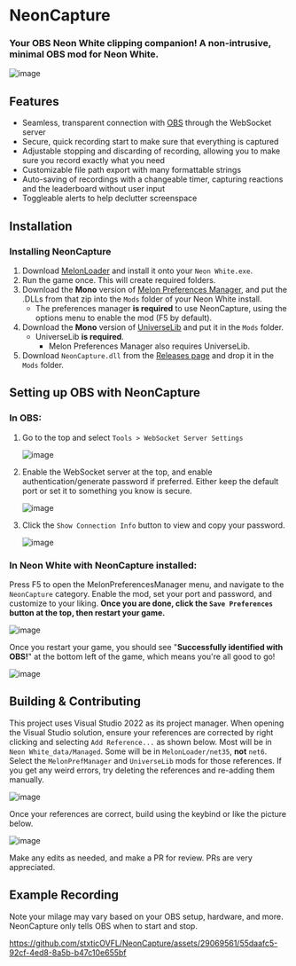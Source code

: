 # NeonCapture
### Your OBS Neon White clipping companion! A non-intrusive, minimal OBS mod for Neon White.

![image](https://github.com/stxticOVFL/NeonCapture/assets/29069561/23c71631-7f6b-4acf-a594-02d8db1df86d)

## Features
- Seamless, transparent connection with [OBS](https://obsproject.com/) through the WebSocket server
- Secure, quick recording start to make sure that everything is captured
- Adjustable stopping and discarding of recording, allowing you to make sure you record exactly what you need
- Customizable file path export with many formattable strings
- Auto-saving of recordings with a changeable timer, capturing reactions and the leaderboard without user input
- Toggleable alerts to help declutter screenspace

  
## Installation
### Installing NeonCapture
1. Download [MelonLoader](https://github.com/LavaGang/MelonLoader/releases/latest) and install it onto your `Neon White.exe`.
2. Run the game once. This will create required folders.
3. Download the **Mono** version of [Melon Preferences Manager](https://github.com/Bluscream/MelonPreferencesManager/releases/latest), and put the .DLLs from that zip into the `Mods` folder of your Neon White install.
    - The preferences manager **is required** to use NeonCapture, using the options menu to enable the mod (F5 by default).
4. Download the **Mono** version of [UniverseLib](https://github.com/sinai-dev/UniverseLib) and put it in the `Mods` folder.
    - UniverseLib **is required**. 
      - Melon Preferences Manager also requires UniverseLib.
5. Download `NeonCapture.dll` from the [Releases page](https://github.com/stxticOVFL/NeonCapture/releases/latest) and drop it in the `Mods` folder.
## Setting up OBS with NeonCapture
### In OBS:
1. Go to the top and select `Tools > WebSocket Server Settings`
    
    ![image](https://github.com/stxticOVFL/NeonCapture/assets/29069561/a36e75b8-c969-4d41-a190-51a868a80787)
2. Enable the WebSocket server at the top, and enable authentication/generate password if preferred. Either keep the default port or set it to something you know is secure.

    ![image](https://github.com/stxticOVFL/NeonCapture/assets/29069561/963ee9f1-9010-4b9a-8406-6b19769905a6)
3. Click the `Show Connection Info` button to view and copy your password.

    ![image](https://github.com/stxticOVFL/NeonCapture/assets/29069561/4ff16df3-376d-4605-854a-c9a66c9e4038)
### In Neon White with NeonCapture installed:
Press F5 to open the MelonPreferencesManager menu, and navigate to the `NeonCapture` category. Enable the mod, set your port and password, and customize to your liking. **Once you are done, click the `Save Preferences` button at the top, then restart your game.**

![image](https://github.com/stxticOVFL/NeonCapture/assets/29069561/3ff7f782-9307-4407-a2e8-7248db235896)

Once you restart your game, you should see "**Successfully identified with OBS!**" at the bottom left of the game, which means you're all good to go!

![image](https://github.com/stxticOVFL/NeonCapture/assets/29069561/a8b25fcb-edc3-46cb-bc4b-5ffb223e7dde)

## Building & Contributing
This project uses Visual Studio 2022 as its project manager. When opening the Visual Studio solution, ensure your references are corrected by right clicking and selecting `Add Reference...` as shown below. 
Most will be in `Neon White_data/Managed`. Some will be in `MelonLoader/net35`, **not** `net6`. Select the `MelonPrefManager` and `UniverseLib` mods for those references. 
If you get any weird errors, try deleting the references and re-adding them manually.

![image](https://github.com/stxticOVFL/NeonCapture/assets/29069561/67c946de-2099-458d-8dec-44e81883e613)

Once your references are correct, build using the keybind or like the picture below.

![image](https://github.com/stxticOVFL/EventTracker/assets/29069561/40a50e46-5fc2-4acc-a3c9-4d4edb8c7d83)

Make any edits as needed, and make a PR for review. PRs are very appreciated.

## Example Recording
Note your milage may vary based on your OBS setup, hardware, and more. NeonCapture only tells OBS when to start and stop.

https://github.com/stxticOVFL/NeonCapture/assets/29069561/55daafc5-92cf-4ed8-8a5b-b47c10e655bf


